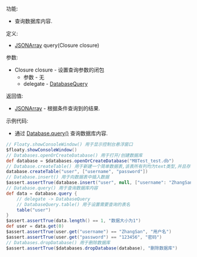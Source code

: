 功能:

+ 查询数据库内容.

定义:

+ [JSONArray](/API/Json/JSONArray/README.md) query(Closure closure)

参数:

+ Closure closure - 设置查询参数的闭包
    + 参数 - 无
    + delegate - [DatabaseQuery](/API/Database/DatabaseQuery/README.md)

返回值:

+ [JSONArray](/API/Json/JSONArray/README.md) - 根据条件查询到的结果.

示例代码:

+ 通过 [Database.query()](/API/Database/Database/README.md?id=query) 查询数据库内容.

```groovy
// Floaty.showConsoleWindow() 用于显示控制台悬浮窗口
$floaty.showConsoleWindow()
// Databases.openOrCreateDatabase() 用于打开/创建数据库
def database = $databases.openOrCreateDatabase("M8Test_test.db")
// Database.createTable() 用于新建一个简单数据表,该表所有列均为text类型,并且存在自增id属性
database.createTable("user", ["username", "password"])
// Database.insert() 用于向数据表中插入数据
$assert.assertTrue(database.insert("user", null, ["username": "ZhangSan", "password": "123456"]) == 1, "插入行ID为1")
// Database.query() 用于查询数据库内容
def data = database.query {
    // delegate -> DatabaseQuery
    // DatabaseQuery.table() 用于设置需要查询的表名
    table("user")
}
$assert.assertTrue(data.length() == 1, "数据大小为1")
def user = data.get(0)
$assert.assertTrue(user.get("username") == "ZhangSan", "用户名")
$assert.assertTrue(user.get("password") == "123456", "密码")
// Databases.dropDatabase() 用于删除数据库
$assert.assertTrue($databases.dropDatabase(database), "删除数据库")
```